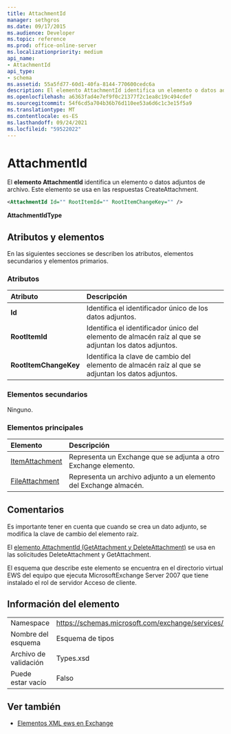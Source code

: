 ```yaml
---
title: AttachmentId
manager: sethgros
ms.date: 09/17/2015
ms.audience: Developer
ms.topic: reference
ms.prod: office-online-server
ms.localizationpriority: medium
api_name:
- AttachmentId
api_type:
- schema
ms.assetid: 55a5fd77-60d1-40fa-8144-770600cedc6a
description: El elemento AttachmentId identifica un elemento o datos adjuntos de archivo. Este elemento se usa en las respuestas CreateAttachment.
ms.openlocfilehash: a6363fad4e7ef9f0c21377f2c1ea8c19c494cdef
ms.sourcegitcommit: 54f6cd5a704b36b76d110ee53a6d6c1c3e15f5a9
ms.translationtype: MT
ms.contentlocale: es-ES
ms.lasthandoff: 09/24/2021
ms.locfileid: "59522022"
---
```

# <a name="attachmentid"></a>AttachmentId

El **elemento AttachmentId** identifica un elemento o datos adjuntos de archivo. Este elemento se usa en las respuestas CreateAttachment. 
  
```xml
<AttachmentId Id="" RootItemId="" RootItemChangeKey="" />
```

 **AttachmentIdType**
## <a name="attributes-and-elements"></a>Atributos y elementos

En las siguientes secciones se describen los atributos, elementos secundarios y elementos primarios.
  
### <a name="attributes"></a>Atributos

|**Atributo**|**Descripción**|
|:-----|:-----|
|**Id** <br/> |Identifica el identificador único de los datos adjuntos.  <br/> |
|**RootItemId** <br/> |Identifica el identificador único del elemento de almacén raíz al que se adjuntan los datos adjuntos.  <br/> |
|**RootItemChangeKey** <br/> |Identifica la clave de cambio del elemento de almacén raíz al que se adjuntan los datos adjuntos.  <br/> |
   
### <a name="child-elements"></a>Elementos secundarios

Ninguno.
  
### <a name="parent-elements"></a>Elementos principales

|**Elemento**|**Descripción**|
|:-----|:-----|
|[ItemAttachment](itemattachment.md) <br/> |Representa un Exchange que se adjunta a otro Exchange elemento.  <br/> |
|[FileAttachment](fileattachment.md) <br/> |Representa un archivo adjunto a un elemento del Exchange almacén.  <br/> |
   
## <a name="remarks"></a>Comentarios

Es importante tener en cuenta que cuando se crea un dato adjunto, se modifica la clave de cambio del elemento raíz.
  
El [elemento AttachmentId (GetAttachment y DeleteAttachment)](attachmentid-getattachment-and-deleteattachment.md) se usa en las solicitudes DeleteAttachment y GetAttachment. 
  
El esquema que describe este elemento se encuentra en el directorio virtual EWS del equipo que ejecuta MicrosoftExchange Server 2007 que tiene instalado el rol de servidor Acceso de cliente.
  
## <a name="element-information"></a>Información del elemento

|||
|:-----|:-----|
|Namespace  <br/> |https://schemas.microsoft.com/exchange/services/2006/types  <br/> |
|Nombre del esquema  <br/> |Esquema de tipos  <br/> |
|Archivo de validación  <br/> |Types.xsd  <br/> |
|Puede estar vacío  <br/> |Falso  <br/> |
   
## <a name="see-also"></a>Ver también

- [Elementos XML ews en Exchange](ews-xml-elements-in-exchange.md)

